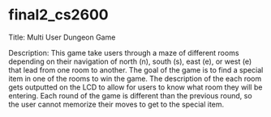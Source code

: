 # final2_cs2600
Title: Multi User Dungeon Game 

Description: This game take users through a maze of different rooms depending on their navigation of north (n), south (s), east (e), or west (e) that lead from one room to another. The goal of the game is to find a special item in one of the rooms to win the game. The description of the each room gets outputted on the LCD to allow for users to know what room they will be entering. Each round of the game is different than the previous round, so the user cannot memorize their moves to get to the special item.
